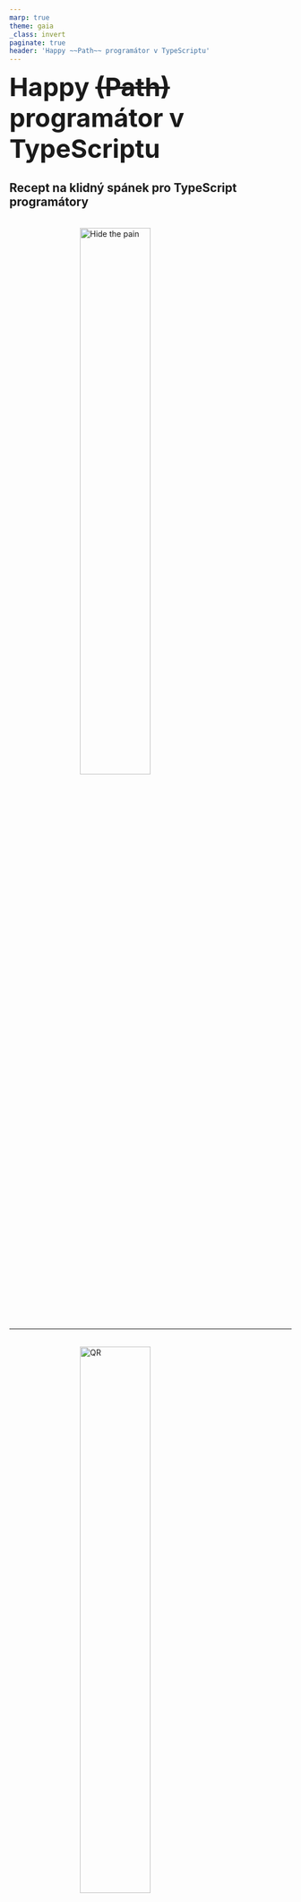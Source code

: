 ```yaml
---
marp: true
theme: gaia
_class: invert
paginate: true
header: 'Happy ~~Path~~ programátor v TypeScriptu'
---
```


<style>
  @import url('https://fonts.googleapis.com/css?family=Roboto&display=swap&subset=latin,latin-ext');
  section:not(code) {
    font-family: Roboto;
  }
  h1 {
    font-size: 1.5rem;
    margin: 0;
  }
  section header, section footer {
    padding: 0 1.5rem;
  }
  section {
    padding: 1.5rem;
  }
  img {
    max-width: 100%;
  }
  :root {
    font-size: 30px;
  }
  section.invert {
    --color-foreground: white;
    background-color: #0f0f0f;
  }
  section {
    --color-foreground: black;
    background-color: #f1f1f1;
  }
  .center {
    margin: 0 auto;
    display: block;
  }
  img {
    vertical-align: middle;
  }
</style>

# Happy ~~(Path)~~ programátor v TypeScriptu

## Recept na klidný spánek pro TypeScript programátory

<br>
<img src="./assets/hidethepain.jpeg" alt="Hide the pain" width="50%" class="center" />

---

<br>
<img src="./assets/qr.png" alt="QR" width="50%" class="center" />

---
# Úvod
- Proč máme rádi TS? 
- Proč vývojáři upřednostňují TS před JS?

---
# Úvod
- Proč máme rádi TS? 
- Proč vývojáři upřednostňují TS před JS?

<img src="./assets/help.png" alt="Našeptávač" />

`Uncaught TypeError: Cannot read/set property '...' of null/undefined` <img src="./assets/pepe.png" alt="Tak určitě" width="50px">

---
# ❌ `tsconfig.json`

Jak **NE**nastavit TypeScript:

```json
// tsconfig.json
{
  "compilerOptions": {
    "skipLibCheck": true,
    "allowJs": true,
    "resolveJsonModule": false,
    "strict": false,
    "noImplicitAny": false,
    "noUncheckedIndexedAccess": false,

    // ...
  }
}
```

**Od teď používáme TypeScript** <img src="./assets/pepe-why.gif" alt="Tak určitě" width="50px">

---
# ✅ `tsconfig.json`

```json
// tsconfig.json
{
  "compilerOptions": {
    "esModuleInterop": true, // zacházej s CommonJS/AMD/UMD moduly jako s ES6
    "skipLibCheck": false, // kontroluj typy v .d.ts souborech
    "allowJs": false,
    "resolveJsonModule": true, // import a from "./a.json" -> souboru "bude mít typy" 
    "moduleDetection": "force", // všechno je modul

    "strict": true, // "vypíná" TS při false
    "noImplicitAny": true, // "vypíná" TS při false
    "noUncheckedIndexedAccess": true, // "vypíná" TS při false

    // ...
  }
}
```

[Matt Pocock: TSConfig Cheat Sheet](https://www.youtube.com/watch?v=eJXVEju3XLM) <img src="./assets/feelsgoodman.png" alt="JO vole" width="90px" />

---
# Standardní výjimky JavaScriptu
- Celkem **79** error typů v těchto kategoriích: `InternalError`, `RangeError`, `SyntaxError`, `TypeError`, `URIError`, `Error`.
- Z toho:
    - **38** syntax error typů
    - **23** type error typů
    - **18** zbytek
- Kompletní seznam: https://developer.mozilla.org/en-US/docs/Web/JavaScript/Reference/Errors

---
# Standardní výjimky JavaScriptu
- Jak nám pomáhá TypeScript?
- **Zachytí `SyntaxError` a `TypeError` při kompilaci!**
- Dozvím se o potenciálních **61** JavaScript výjimkách při kompilaci! <img src="./assets/goodjob.gif" alt="JO vole" width="40px" />
- Zbývá si pohlídat **18** výjimek za runtime-u

---
# Co to vlastně jsou výjimky?

- Jak byste vysvětlili výjimky?

---
# GOTO

```cpp
void checkEvenOrNot(int num)
{
  if (num % 2 == 0)
    goto even; 
  else
    goto odd; 

even:
  printf("%d is even", num);
  return; 
odd:
  printf("%d is odd", num);
}
```

---
# Co to vlastně jsou výjimky?

```ts
function main() {
  try {
    buildRobot()
  } catch (e) {
    console.error("no skynet yet", err)
  }
  console.log("done")
}

function buildRobot() {
  if (Math.random() < 0.5) throw new Error("no robot")
  buildHead()
}
function buildHead() { 
  if (Math.random() < 0.5) throw new Error("no head")
  buildBrain()
}
function buildBrain() { 
  if (Math.random() < 0.5) throw new Error("no brain") 
  buildAiCells()
}
function buildAiCells() { if (Math.random() < 0.5) throw new Error("no cells") }
```

---
# Co to vlastně jsou výjimky?

```ts
let e = null

function main() {
  buildRobot()
  goto ok
err:
  console.error("no skynet yet", e)
  goto done
ok:
  console.log("done")
done:
}

function buildRobot() { 
  if (Math.random() < 0.5) {
    let e = new Error("no robot")
    goto err
  }
  buildHead()
}
function buildHead() { 
  if (Math.random() < 0.5) {
    let e = new Error("no head")
    goto err
  }
  buildBrain()
}
...
```

---
# Co to vlastně jsou výjimky?

- Umožňují funkcím vracet hodnotu dvěma způsoby (return a throw)
- Vrácení pomocí throw "přeskakuje" call stack až po první blok catch
- Co když zapomenu catch?
- Jak zde pomáhá TypeScript?
- A kde je problém?
- Jde to vymyslet lépe?

---
# Happy Path
- Co je to Happy Path?

```ts
async function savePost(): Promise<boolean> {...}

if (await savePost()) {
  // happy path
}
```
---

# Happy Path
- Co je to Unhappy Path?

```ts
async function savePost(): Promise<boolean> {...}

if (await savePost()) {
  // happy path
} else {
  // unhappy path
}
```
---
# Happy Path
- Ošetřit všechny větve je pracné

```ts
async function savePost(): Promise<boolean> {...}

try {
  if (await savePost()) {
    // happy path
  } else {
    // unhappy path
  }
} catch (e) {
  // unhappy path
}
```
---
# Happy Path: Real World scénář

```ts
function getInput(): PostData | null | undefined {...}
async function savePostToDb(post: PostData): Promise<Post | null | undefined> {...}
async function sendPostViaEmail(post: Post): Promise<Post | null | undefined> {...}

async function savePost(): Promise<boolean> {
  // get input, save post, send post in email:
  try {
    const input = getInput()
    if (input) {
      const post = await savePostToDb(input)
      if (post) {
        const sentPost = await sendPostViaEmail(post)
        if (sentPost) {
          return true
        }
      }
    }
  } catch (e) {
    return false
  }
}
```

---
# Happy Path: Real World scénář

- Můžeme to vylepšit použitím Return Early Patternu:

```ts
function getInput(): PostData | null | undefined {...}
async function savePostToDb(post: PostData): Promise<Post | null | undefined> {...}
async function sendPostViaEmail(post: Post): Promise<Post | null | undefined> {...}

async function savePost(): Promise<boolean> {
  try {
    const input = getInput()
    if (!input) return false
    
    const post = await savePostToDb(input)
    if (!post) return false
    
    const sentPost = await sendPostViaEmail(post)
    return !!sentPost
  } catch (e) {
    return false
  }
}
```

---
# Co kdybychom se zbavili výjimek v našem kódu?

- Do funkcí `getInput`, `savePostToDb`, `sendPostViaEmail` přidáme try/catch blok, v catch bloku vrátíme `null/undefined/false`.
    - Sloučili jsme **Unhappy Path** výjimek v našem kódu - nyní stačí `if (result) {...}`
- Co udělat s `if (!...) return false` u řetězených operací (**WET**)?

```ts
async function savePost(): Promise<boolean> {
  const input = getInput()
  if (!input) return false
  
  const post = await savePostToDb(input)
  if (!post) return false
  
  const sentPost = await sendPostViaEmail(post)
  return !!sentPost
}
```
---
# Co kdybychom nahradili `null/undefined` v našem kódu?

- Knihovna `ts-results-es` a `Option` místo `null/undefined`
```ts
import { Option, Some, None } from "ts-results-es"

function getInput(): Option<PostData> {
  try {
    if (Math.random() < 0.5) return Some({...})
    return None
  } catch (e) {
    return None
  }
}
async function savePost(): Promise<boolean> {
  const input = getInput()
  if (input.isNone()) return false

  console.log(input.value)
  return true
}
```

---
<img src="./assets/some-1.png" alt="Some" width="60%" />

<img src="./assets/some-2.png" alt="Some" width="60%" />

---
# Přidáme `Result` z `ts-results-es`

```ts
import { Ok, Err, Result, Option, Some, None } from 'ts-results-es';

function getInput(): Option<PostData> { return Some({...}) }
async function savePostToDb(post: PostData): Promise<Result<Post, "db error">> { return Ok({...}) }
async function sendPostViaEmail(post: Post): Promise<Result<Post, "email error">> { return Ok(...) }

async function savePost(): Promise<Result<Post, "db error" | "email error" | "input error">> {
  const input = getInput()
  if (input.isNone()) return Err("input error")
  
  const post = await savePostToDb(input.value)
  if (post.isErr()) return post
  
  const sentPost = await sendPostViaEmail(post.value)
  return sentPost
}
```

---
# Zřetězíme operace pomocí `andThen`

```ts
import { Ok, Err, Result, Option, Some, None } from 'ts-results-es';

function getInput(): Option<PostData> {...}
async function savePostToDb(post: PostData): Promise<Result<Post, "db error">> {...}
async function sendPostViaEmail(post: Post): Promise<Result<Post, "email error">> {...}

async function savePost(): Promise<Result<Post, "db error" | "email error" | "input error">> {
  return getInput()
    .toResult("input error" as const)
    .toAsyncResult()
    .andThen(savePostToDb)
    .andThen(sendPostViaEmail)
    .promise
}
```

---
# Jak tohle pomohlo?

- Kde je unhappy a happy path?
- Jak to pomohlo?

```ts
const post = await savePost()
if (post.isErr()) {
  // all unhappy paths checked by compiler!
  // error is typed!
}
if (post.isOk()) {
  // happy path
}

```

---
# Happy Programátor

- Kde je unhappy a happy path?
- Jak to pomhlo?

<img src="./assets/result-2.png" alt="isOk" width="36%" />
<img src="./assets/result-3.png" alt="isErr" width="60%" />
<img src="./assets/result-1.png" alt="value" width="60%" />

---
# Další kroky?

- Projděte si [example projekt](https://github.com/lubosmato/fun-ts) a [ts-results-es](https://github.com/lune-climate/ts-results-es#example)
    - Dnes jsme jen lehce nakousli myšlenky z `ts-results-es`
- Zakomponujte `ts-results-es` do svého kódu:
    - Začněte u malých částí
    - K nové featurce přidejte špetku refaktoringu pomocí `Option` nebo `Result`
    - Ve vyšších úrovní abstrakce se můžete kdykoliv vrátit k výjimkám nebo `null | undefined` a dodržet zpětnou kompatibility
- Zajděte na limonádu/pivko s kolegy/kamarády a pobavte se o `ts-results-es`

---
# Děkuji za pozornost

<img src="./assets/hidethepain-2.jpg" alt="Happy" width="30%" class="center" />
